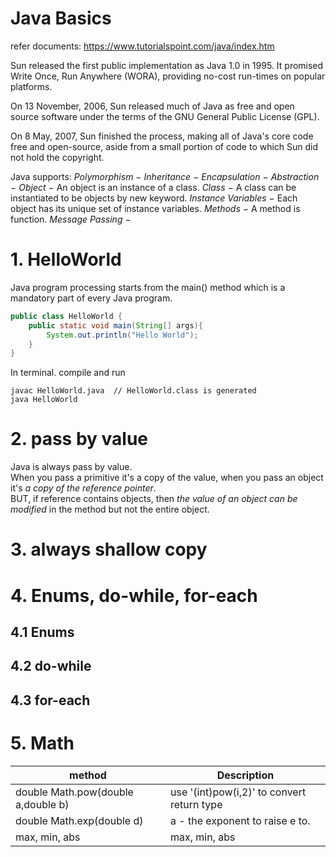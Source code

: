 # Java Basics
refer documents: https://www.tutorialspoint.com/java/index.htm

Sun released the first public implementation as Java 1.0 in 1995. It promised Write Once, Run Anywhere (WORA), providing no-cost run-times on popular platforms.  

On 13 November, 2006, Sun released much of Java as free and open source software under the terms of the GNU General Public License (GPL).  

On 8 May, 2007, Sun finished the process, making all of Java's core code free and open-source, aside from a small portion of code to which Sun did not hold the copyright. 

Java supports:
*Polymorphism* −
*Inheritance* −
*Encapsulation* −
*Abstraction* −
*Object* − An object is an instance of a class.
*Class* − A class can be instantiated to be objects by new keyword.
*Instance Variables* − Each object has its unique set of instance variables. 
*Methods* − A method is function.
*Message Passing* −  

# 1. HelloWorld
Java program processing starts from the main() method which is a mandatory part of every Java program.
```java
public class HelloWorld {
	public static void main(String[] args){
		System.out.println("Hello World");
	}
}
```
In terminal. compile and run
```
javac HelloWorld.java  // HelloWorld.class is generated
java HelloWorld
```

# 2. pass by value
Java is always pass by value.  
When you pass a primitive it's a copy of the value, when you pass an object it's *a copy of the reference pointer*.  
BUT, if reference contains objects, then *the value of an object can be modified* in the method but not the entire object.  

# 3. always shallow copy


# 4. Enums, do-while, for-each
## 4.1 Enums

## 4.2 do-while

## 4.3 for-each

# 5. Math

| method      | Description |
| ----------- | ----------- |
| double Math.pow(double a,double b) | use '(int)pow(i,2)' to convert return type |
| double Math.exp(double d) | a - the exponent to raise e to. |
| max, min, abs | max, min, abs |
